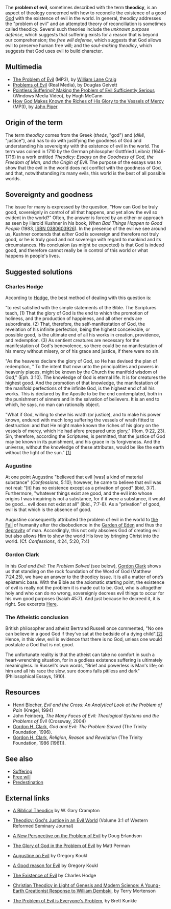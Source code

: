 The **problem of evil**, sometimes described with the term
**theodicy**, is an aspect of theology concerned with how to
reconcile the existence of a good [God](God "God") with the
existence of evil in the world. In general, theodicy addresses the
"problem of evil" and an attempted theory of reconciliation is
sometimes called theodicy. Several such theories include the
*unknown purpose defense*, which suggests that suffering exists for
a reason that is beyond our comprehension; the *free will defense*,
which suggests that God allows evil to preserve human free will;
and the *soul-making theodicy*, which suggests that God uses evil
to build character.

## Multimedia

-   [The Problem of Evil](http://www.veritas.org/media/talks/278)
    (MP3), by
    [William Lane Craig](William_Lane_Craig "William Lane Craig")
-   [Problems of Evil](http://hisdefense.org/LinkClick.aspx?link=Audio/Geivett+-+Problems+of+Evil.ram&tabid=136&mid=954)
    (Real Media), by Douglas Geivett
-   [Pointless Suffering? Making the Problem of Evil Sufficiently Serious](http://streaming.nd.edu/philrel/plantinga/mccann.wmv)
    (Windows Media Video), by Hugh McCann
-   [How God Makes Known the Riches of His Glory to the Vessels of Mercy](http://www.desiringgod.org/ResourceLibrary/sermons/bydate/2003/125_How_God_Makes_Known_the_Riches_of_His_Glory_to_the_Vessels_of_Mercy/)
    (MP3), by [John Piper](John_Piper "John Piper")

## Origin of the term

The term *theodicy* comes from the Greek (*theós*, "god") and
(*díkē*, "justice"), and has to do with justifying the goodness of
God and understanding his sovereignty with the existence of evil in
the world. The term was coined in 1710 by the German philosopher
Gottfried Leibniz (1646-1716) in a work entitled
*Theodicy: Essays on the Goodness of God, the Freedom of Man, and the Origin of Evil.*
The purpose of the essays was to show that the evil in the world
does not conflict with the goodness of God, and that,
notwithstanding its many evils, this world is the best of all
possible worlds.

## Sovereignty and goodness

The issue for many is expressed by the question, "How can God be
truly good, sovereignly in control of all that happens, and yet
allow the evil so evident in the world?" Often, the answer is
forced by an either-or approach as seen by Harold Kushner in his
book, *When Bad Things Happen to Good People* (1983,
[ISBN 0380603926](http://www.theopedia.com/Special:BookSources/0380603926)).
In the presence of the evil we see around us, Kushner contends that
*either* God is sovereign and therefore not truly good, *or* he is
truly good and not sovereign with regard to mankind and its
circumstances. His conclusion (as might be expected) is that God is
indeed good, and therefore cannot really be in control of this
world or what happens in people's lives.

## Suggested solutions

### Charles Hodge

According to [Hodge](Charles_Hodge "Charles Hodge"), the best
method of dealing with this question is:

"to rest satisfied with the simple statements of the Bible. The
Scriptures teach, (1) That the glory of God is the end to which the
promotion of holiness, and the production of happiness, and all
other ends are subordinate. (2) That, therefore, the
self-manifestation of God, the revelation of his infinite
perfection, being the highest conceivable, or possible good, is the
ultimate end of all his works in creation, providence, and
redemption. (3) As sentient creatures are necessary for the
manifestation of God's benevolence, so there could be no
manifestation of his mercy without misery, or of his grace and
justice, if there were no sin.

"As the heavens declare the glory of God, so He has devised the
plan of redemption, " To the intent that now unto the
principalities and powers in heavenly places, might be known by the
Church the manifold wisdom of God," (Eph. 3:10). The knowledge of
God is eternal life. It is for creatures the highest good. And the
promotion of that knowledge, the manifestation of the manifold
perfections of the infinite God, is the highest end of all his
works. This is declared by the Apostle to be the end contemplated,
both in the punishment of sinners and in the salvation of
believers. It is an end to which, he says, no man can rationally
object.

"What if God, willing to shew his wrath (or justice), and to make
his power known, endured with much long suffering the vessels of
wrath fitted to destruction: and that He might make known the
riches of his glory on the vessels of mercy, which He had afore
prepared unto glory," (Rom. 9:22, 23). Sin, therefore, according
the Scriptures, is permitted, that the justice of God may be known
in its punishment, and his grace in its forgiveness. And the
universe, without the knowledge of these attributes, would be like
the earth without the light of the sun."
[[1]](http://www.mbrem.com/apologetics/chodge-evil.htm)

### Augustine

At one point Augustine "believed that evil [was] a kind of material
substance" (*Confessions*, 5:10); however, he came to believe that
evil was not real: "[it] has no existence except as a privation of
good" (ibid, 3:7). Furthermore, "whatever things exist are good,
and the evil into whose origins I was inquiring is not a substance,
for if it were a substance, it would be good... evil does not exist
at all" (ibid., 7:7-8). As a "privation" of good, evil is that
which is the absence of good.

Augustine consequently attributed the problem of evil in the world
to [the Fall](The_Fall "The Fall") of humanity after the
disobedience in the
[Garden of Eden](Garden_of_Eden "Garden of Eden") and thus the
[depravity](Total_depravity "Total depravity") of man. Accordingly,
this not only absolves God of creating evil but also allows Him to
show the world His love by bringing Christ into the world. (Cf.
*Confessions*, 4:24, 5:20, 7:4)

### Gordon Clark

In his *God and Evil: The Problem Solved* (see below),
[Gordon Clark](Gordon_Clark "Gordon Clark") shows us that standing
on the rock foundation of the Word of God (Matthew 7:24,25), we
have an answer to the theodicy issue. It is all a matter of one’s
epistemic base. With the Bible as the axiomatic starting point, the
existence of evil is really not the problem it is made out to be.
God, who is altogether holy and who can do no wrong, sovereignly
decrees evil things to occur for his own good purposes (Isaiah
45:7). And just because he decreed it, it is right. See excerpts
[Here](http://www.monergism.com/evilproblem.html).

### The Atheistic conclusion

British philosopher and atheist Bertrand Russell once commented,
"No one can believe in a good God if they've sat at the bedside of
a dying
child".[[2]](http://www.str.org/site/News2?page=NewsArticle&id=5093)
Hence, in this view, evil is evidence that there is no God, unless
one would postulate a God that is not good.

The unfortunate reality is that the atheist can take no comfort in
such a heart-wrenching situation, for in a godless existence
suffering is ultimately meaningless. In Russell's own words, "Brief
and powerless is Man's life; on him and all his race the slow, sure
dooms falls pitiless and dark" (Philosophical Essays, 1910).

## Resources

-   Henri Blocher,
    *Evil and the Cross: An Analytical Look at the Problem of Pain*
    (Kregel, 1994)
-   John Feinberg,
    *The Many Faces of Evil: Theological Systems and the Problems of Evil*
    (Crossway, 2004)
-   [Gordon H. Clark](Gordon_H._Clark "Gordon H. Clark"),
    *God and Evil: The Problem Solved* (The Trinity Foundation, 1996).
-   [Gordon H. Clark](Gordon_H._Clark "Gordon H. Clark"),
    *Religion, Reason and Revelation* (The Trinity Foundation, 1986
    [1961]).

## See also

-   [Suffering](Suffering "Suffering")
-   [Free will](Free_will "Free will")
-   [Predestination](Predestination "Predestination")

## External links

-   [A Biblical Theodicy](http://www.leaderu.com/theology/theodicy.html)
    by W. Gary Crampton
-   [Theodicy: God's Justice in an Evil World](http://www.wrs.edu/journals/volume_3-1.htm)
    (Volume 3:1 of Western Reformed Seminary Journal)
-   [A New Perspective on the Problem of Evil](http://cspar181.uah.edu/RbS/JOB/de.html)
    by Doug Erlandson
-   [The Glory of God in the Problem of Evil](http://www.geocities.com/Athens/Delphi/8449/prob.html)
    by Matt Perman
-   [Augustine on Evil](http://www.str.org/site/News2?page=NewsArticle&id=5124)
    by Gregory Koukl
-   [A Good reason for Evil](http://www.str.org/site/News2?page=NewsArticle&id=5093)
    by Gregory Koukl
-   [The Existence of Evil](http://www.mbrem.com/apologetics/chodge-evil.htm)
    by Charles Hodge
-   [Christian Theodicy in Light of Genesis and Modern Science: A Young-Earth Creationist Response to William Dembski](http://www.answersingenesis.org/articles/arj/v2/n1/dembskis-theodicy-refuted),
    by Terry Mortenson

-   [The Problem of Evil is Everyone's Problem](http://str.typepad.com/weblog/2011/03/the-problem-of-evil-is-everyones-problem.html),
    by Brett Kunkle



